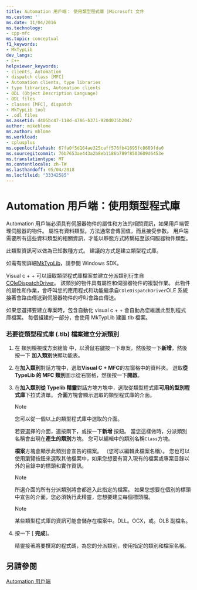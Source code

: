 ```yaml
---
title: Automation 用戶端： 使用類型程式庫 |Microsoft 文件
ms.custom: ''
ms.date: 11/04/2016
ms.technology:
- cpp-mfc
ms.topic: conceptual
f1_keywords:
- MkTypLib
dev_langs:
- C++
helpviewer_keywords:
- clients, Automation
- dispatch class [MFC]
- Automation clients, type libraries
- type libraries, Automation clients
- ODL (Object Description Language)
- ODL files
- classes [MFC], dispatch
- MkTypLib tool
- .odl files
ms.assetid: d405bc47-118d-4786-b371-920d035b2047
author: mikeblome
ms.author: mblome
ms.workload:
- cplusplus
ms.openlocfilehash: 67fa0f5d164ae325caff576fb41695fc8689fda0
ms.sourcegitcommit: 76b7653ae443a2b8eb1186b789f8503609d6453e
ms.translationtype: MT
ms.contentlocale: zh-TW
ms.lasthandoff: 05/04/2018
ms.locfileid: "33342585"
---
```

# <a name="automation-clients-using-type-libraries"></a>Automation 用戶端：使用類型程式庫
Automation 用戶端必須具有伺服器物件的屬性和方法的相關資訊，如果用戶端管理伺服器的物件。 屬性有資料類型。方法通常會傳回值，而且接受參數。 用戶端需要所有這些資料類型的相關資訊，才能以靜態方式將繫結至該伺服器物件類型。  
  
 此類型資訊可以做為已知數種方式。 建議的方式是建立類型程式庫。  
  
 如需有關詳細[MkTypLib](http://msdn.microsoft.com/library/windows/desktop/aa366797)，請參閱 Windows SDK。  
  
 Visual c + + 可以讀取類型程式庫檔案並建立分派類別衍生自[COleDispatchDriver](../mfc/reference/coledispatchdriver-class.md)。 該類別的物件具有屬性和伺服器物件的複製作業。 此物件的屬性和作業，會呼叫您的應用程式和功能繼承自`COleDispatchDriver`OLE 系統接著會路由傳送到伺服器物件的呼叫會路由傳送。  
  
 如果您選擇要建立專案時，包含自動化 visual c + + 會自動為您維護此型別程式庫檔案。 每個組建的一部分，會使用 MkTypLib 建置.tlb 檔案。  
  
### <a name="to-create-a-dispatch-class-from-a-type-library-tlb-file"></a>若要從類型程式庫 (.tlb) 檔案建立分派類別  
  
1.  在 類別檢視或方案總管 中，以滑鼠右鍵按一下專案，然後按一下**新增**，然後按一下 **加入類別**快顯功能表。  
  
2.  在**加入類別**對話方塊中，選取**Visual C + MFC**的左窗格中的資料夾。 選取**從 TypeLib 的 MFC 類別**圖示從右窗格，然後按一下**開啟**。  
  
3.  在**加入類別從 Typelib 精靈**對話方塊方塊中，選取從類型程式庫**可用的型別程式庫**下拉式清單。 **介面**方塊會顯示選取的類型程式庫的介面。  
  
    > [!NOTE]
    >  您可以從一個以上的類型程式庫中選取的介面。  
  
     若要選擇的介面，連按兩下，或按一下**新增** 按鈕。 當您這樣做時，分派類別名稱會出現在**產生的類別**方塊。 您可以編輯中的類別名稱`Class`方塊。  
  
     **檔案**方塊會顯示此類別會宣告的檔案。 （您可以編輯此檔案名稱）。 您也可以使用瀏覽按鈕來選取其他檔案中，如果您想要有寫入現有的檔案或專案目錄以外的目錄中的標頭和實作資訊。  
  
    > [!NOTE]
    >  所選介面的所有分派類別將會都進入此指定的檔案。 如果您想要在個別的標頭中宣告的介面，您必須執行此精靈，您想要建立每個標頭檔。  
  
    > [!NOTE]
    >  某些類型程式庫的資訊可能會儲存在檔案中。DLL。OCX，或。OLB 副檔名。  
  
4.  按一下 [ **完成**]。  
  
     精靈接著將要撰寫的程式碼，為您的分派類別，使用指定的類別和檔案名稱。  
  
## <a name="see-also"></a>另請參閱  
 [Automation 用戶端](../mfc/automation-clients.md)

